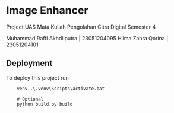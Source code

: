 # Image Enhancer


Project UAS Mata Kuliah Pengolahan Citra Digital Semester 4

Muhammad Raffi Akhdilputra  | 23051204095
Hilma Zahra Qorina          | 23051204101


## Deployment

To deploy this project run

```CLI
    venv .\.venv\Scripts\activate.bat

    # Optional
    python build.py build
```
